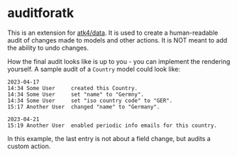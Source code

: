 # auditforatk

This is an extension for  [atk4/data](https://github.com/atk4/data). It is used to create a human-readable audit of changes made to models and other actions. It is NOT meant to add the ability to undo changes.

How the final audit looks like is up to you - you can implement the rendering yourself. A sample audit of a `Country` model could look like:
```
2023-04-17
14:34 Some User     created this Country.
14:34 Some User     set "name" to "Germny".
14:34 Some User     set "iso country code" to "GER".
15:17 Another User  changed "name" to "Germany".

2023-04-21
15:19 Another User  enabled periodic info emails for this country.
```
In this example, the last entry is not about a field change, but audits a custom action.